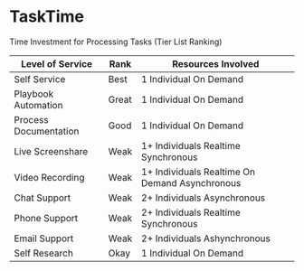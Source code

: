 # TaskTime
Time Investment for Processing Tasks (Tier List Ranking)

| Level of Service | Rank | Resources Involved |
| - | - | - |
| Self Service | Best | 1 Individual On Demand |
| Playbook Automation | Great | 1 Individual On Demand |
| Process Documentation | Good | 1 Individual On Demand |
| Live Screenshare | Weak | 1+ Individuals Realtime Synchronous |
| Video Recording | Weak | 1+ Individuals Realtime On Demand Asynchronous |
| Chat Support | Weak | 2+ Individuals Asynchronous |
| Phone Support | Weak | 2+ Individuals Realtime Synchronous |
| Email Support | Weak | 2+ Individuals Ashynchronous |
| Self Research | Okay | 1 Individual On Demand |
